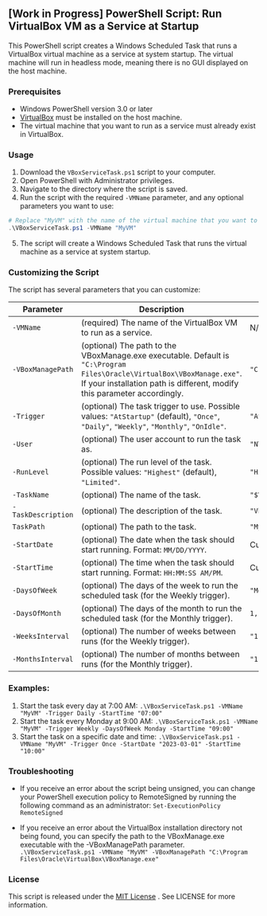 ## [Work in Progress] PowerShell Script: Run VirtualBox VM as a Service at Startup

This PowerShell script creates a Windows Scheduled Task that runs a VirtualBox virtual machine as a service at system startup. The virtual machine will run in headless mode, meaning there is no GUI displayed on the host machine.

### Prerequisites

- Windows PowerShell version 3.0 or later
- [VirtualBox](https://www.virtualbox.org/wiki/Downloads)
 must be installed on the host machine.
- The virtual machine that you want to run as a service must already exist in VirtualBox.

### Usage

1. Download the `VBoxServiceTask.ps1` script to  your computer.
2. Open PowerShell with Administrator privileges.
3. Navigate to the directory where the script is saved.
4. Run the script with the required `-VMName` parameter, and any optional parameters you want to use:
```powershell
# Replace "MyVM" with the name of the virtual machine that you want to run as a service.
.\VBoxServiceTask.ps1 -VMName "MyVM"
```
5. The script will create a Windows Scheduled Task that runs the virtual machine as a service at system startup.

### Customizing the Script

The script has several parameters that you can customize:

| Parameter	        | Description	        | Default       |
| ---------         | -----------           | ------        |
|`-VMName`          |	(required) The name of the VirtualBox VM to run as a service.	| N/A |
| `-VBoxManagePath` |	(optional) The path to the VBoxManage.exe executable.  Default is `"C:\Program Files\Oracle\VirtualBox\VBoxManage.exe"`. If your installation path is different, modify this parameter accordingly.	| `"C:\PROGRA~1\Oracle\VirtualBox\VBoxManage.exe"` |
| `-Trigger`        |	(optional) The task trigger to use. Possible values: `"AtStartup"` (default), `"Once"`, `"Daily"`, `"Weekly"`, `"Monthly"`, `"OnIdle"`. |	`"AtStartup"` |
| `-User`           |	(optional) The user account to run the task as. |	`"NT AUTHORITY\SYSTEM"` |
| `-RunLevel`       |	(optional) The run level of the task. Possible values: `"Highest"` (default), `"Limited"`.	      |`"Highest"` |
| `-TaskName`       |	(optional) The name of the task. |	`"$VMName as a service"` |
| `-TaskDescription` |	(optional) The description of the task. |	`"Vbox VM $VMName as a service at startup"` |
| `TaskPath`        |	(optional) The path to the task. |	`"My Custom Tasks"` |
|`-StartDate`       | (optional) The date when the task should start running. Format: `MM/DD/YYYY`. | Current date |
|`-StartTime`       | (optional) The time when the task should start running. Format: `HH:MM:SS AM/PM`. | Current time |
| `-DaysOfWeek` | (optional) The days of the week to run the scheduled task (for the Weekly trigger). | `"Monday,Wednesday,Friday"`|
| `-DaysOfMonth`| (optional) The days of the month to run the scheduled task (for the Monthly trigger). | `1,15"`|
|`-WeeksInterval`| (optional) The number of weeks between runs (for the Weekly trigger).|`"1"`|
|`-MonthsInterval`| (optional) The number of months between runs (for the Monthly trigger).| `"1"`

### Examples:
1. Start the task every day at 7:00 AM:
`.\VBoxServiceTask.ps1 -VMName "MyVM" -Trigger Daily -StartTime "07:00"`
2. Start the task every Monday at 9:00 AM: 
`.\VBoxServiceTask.ps1 -VMName "MyVM" -Trigger Weekly -DaysOfWeek Monday -StartTime "09:00"`
3. Start the task on a specific date and time: 
`.\VBoxServiceTask.ps1 -VMName "MyVM" -Trigger Once -StartDate "2023-03-01" -StartTime "10:00"`

### Troubleshooting

- If you receive an error about the script being unsigned, you can change your PowerShell execution policy to RemoteSigned by running the following command as an administrator:
`Set-ExecutionPolicy RemoteSigned`

- If you receive an error about the VirtualBox installation directory not being found, you can specify the path to the VBoxManage.exe executable with the -VBoxManagePath parameter.
`.\VBoxServiceTask.ps1 -VMName "MyVM" -VBoxManagePath "C:\Program Files\Oracle\VirtualBox\VBoxManage.exe"`

### License
This script is released under the [MIT License](./LICENSE)
. See LICENSE for more information.
